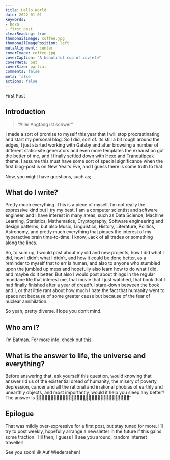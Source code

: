 ```yaml
---
title: Hello World
date: 2022-01-01
keywords:
- hexo
- first_post
clearReading: true
thumbnailImage: coffee.jpg
thumbnailImagePosition: left
metaAlignment: center
coverImage: coffee.jpg
coverCaption: "A beautiful cup of covfefe"
coverMeta: out
coverSize: partial
comments: false
meta: false
actions: false
---
```



<!-- more -->
First Post
<!-- excerpt -->

## Introduction

> “Aller Angfang ist schwer”
 

I made a sort of promise to myself this year that I will stop procrastinating and start my personal blog. So I did, sort of. Its still a bit rough around the edges, I just started working with Gatsby and after browsing a number of different static-site generators and even more templates the exhaustion got the better of me, and I finally settled down with [Hexo](https://hexo.io/) and [Tranquilpeak](https://github.com/LouisBarranqueiro/hexo-theme-tranquilpeak) theme. 
I assume this must have some sort of special significance when the first blog-post is on New Year’s Eve, and I guess there is some truth to that. 

Now, you might have questions, such as;

## What do I write?

Pretty much everything. This is a piece of myself. I’m not really the expressive kind but I try my best. I am a computer scientist and software engineer, and I have interest in many areas, such as Data Science, Machine Learning, Statistics, Mathematics, Cryptography, Software engineering and design patterns, but also Music, Linguistics, History, Literature, Politics, Astronomy, and pretty much everything that piques the interest of my hyperactive brain time-to-time. I know, Jack of all trades or something along the lines.


So, to sum up, I would post about my old and new projects, how I did what I did, how I didn’t what I didn’t, and how it could be done better, as a reminder to myself that to err is human, and also to anyone who stumbled upon the jumbled up mess and hopefully also learn how to do what I did, and maybe do it better. But also I would post about things in the regular mundane life that interest me, that movie that I just watched, that book that I had finally finished after a year of dreadful stare-down between the book and I, or that little rant about how much I hate the fact that humanity went to space not because of some greater cause but because of the fear of nuclear annihilation.

So yeah, pretty diverse. Hope you don’t mind.


## Who am I?

I’m Batman. For more info, check out [this](http://github.com/s-bose).


## What is the answer to life, the universe and everything?

Before answering that, ask yourself this question, would knowing that answer rid us of the existential dread of humanity, the misery of poverty, depression, cancer and all the rational and irrational phobias of earthly and unearthly objects,
and most importantly, would it help you sleep any better? The answer is 四̴̡̰̗͕͈̜̖̲̝̝̠̩̤͓̦͉̗̇̉͆̅́二̷̛̮͖̬̼͓̝͕̝̲̩̞̠̳̯̥̤͓̃̓̾̎͊̓̽̅͋͌͂͝


## Epilogue

That was mildly over-expressive for a first post, but stay tuned for more. I’ll try to post weekly, hopefully arrange a newsletter in the future if this gains some traction. Till then, I guess I'll see you around, random internet traveller!

See you soon! 😀
Auf Wiedersehen!